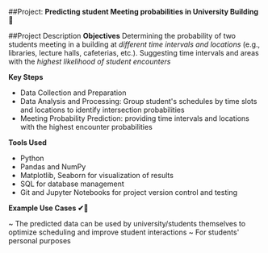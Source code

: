 ##Project: **Predicting student Meeting probabilities in University Building 🏫**

##Project Description
**Objectives**
Determining the probability of two students meeting in a building at *different time intervals and locations* (e.g., libraries, lecture halls, cafeterias, etc.).
Suggesting time intervals and areas with the *highest likelihood of student encounters*

**Key Steps**
- Data Collection and Preparation
- Data Analysis and Processing: Group student's schedules by time slots and locations to identify intersection probabilities
- Meeting Probability Prediction: providing time intervals and locations with the highest encounter probabilities
  
**Tools Used**
- Python
- Pandas and NumPy 
- Matplotlib, Seaborn for visualization of results
- SQL for database management
- Git and Jupyter Notebooks for project version control and testing
  
**Example Use Cases ✔🎇**

~ The predicted data can be used by university/students themselves to optimize scheduling and improve student interactions
~ For students' personal purposes


